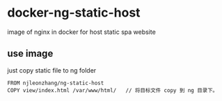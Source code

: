 # docker-ng-static-host

image of nginx in docker for host static spa website

## use image
just copy static file to ng folder

```
FROM njleonzhang/ng-static-host
COPY view/index.html /var/www/html/   // 将目标文件 copy 到 ng 目录下。
```
